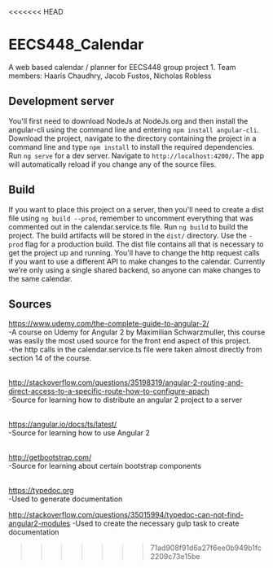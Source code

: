 <<<<<<< HEAD
# EECS448_Calendar
A web based calendar / planner for EECS448 group project 1.
Team members: Haaris Chaudhry, Jacob Fustos, Nicholas Robless


## Development server
You'll first need to download NodeJs at NodeJs.org and then install the angular-cli using the command line and entering `npm install angular-cli`.
Download the project, navigate to the directory containing the project in a command line and type `npm install` to install the required dependencies.
Run `ng serve` for a dev server. Navigate to `http://localhost:4200/`. The app will automatically reload if you change any of the source files.

## Build

If you want to place this project on a server, then you'll need to create a dist file using `ng build --prod`, remember to uncomment everything that was commented out in the calendar.service.ts file.
Run `ng build` to build the project. The build artifacts will be stored in the `dist/` directory. Use the `-prod` flag for a production build.
The dist file contains all that is necessary to get the project up and running.  You'll have to change the http request calls if you want to use a different API to make changes to the calendar.  Currently
we're only using a single shared backend, so anyone can make changes to the same calendar.

## Sources
https://www.udemy.com/the-complete-guide-to-angular-2/ <br />
-A course on Udemy for Angular 2 by Maximilian Schwarzmuller, this course was easily the most used source for the front end aspect of this project. <br />
-the http calls in the calendar.service.ts file were taken almost directly from section 14 of the course.<br />
<br />

http://stackoverflow.com/questions/35198319/angular-2-routing-and-direct-access-to-a-specific-route-how-to-configure-apach <br />
-Source for learning how to distribute an angular 2 project to a server <br />
<br />
 
https://angular.io/docs/ts/latest/ <br />
-Source for learning how to use Angular 2 <br/>
<br />

http://getbootstrap.com/ <br />
-Source for learning about certain bootstrap components <br />
<br />

https://typedoc.org <br />
-Used to generate documentation

http://stackoverflow.com/questions/35015994/typedoc-can-not-find-angular2-modules
-Used to create the necessary gulp task to create documentation





>>>>>>> 71ad908f91d6a27f6ee0b949b1fc2209c73e15be
